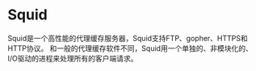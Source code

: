# Squid
Squid是一个高性能的代理缓存服务器，Squid支持FTP、gopher、HTTPS和HTTP协议。
和一般的代理缓存软件不同，Squid用一个单独的、非模块化的、I/O驱动的进程来处理所有的客户端请求。
